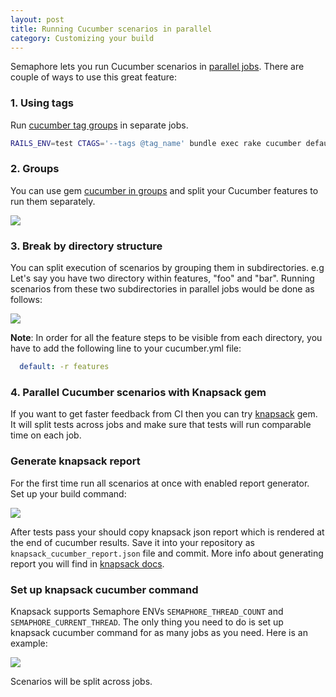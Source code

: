 ```yaml
---
layout: post
title: Running Cucumber scenarios in parallel
category: Customizing your build
---
```


Semaphore lets you run Cucumber scenarios in [parallel
jobs](https://semaphoreci.com/parallelism). There are couple of ways to use this
great feature:

### 1. Using tags

Run [cucumber tag groups](https://github.com/cucumber/cucumber/wiki/Tags) in
separate jobs.

```bash
RAILS_ENV=test CTAGS='--tags @tag_name' bundle exec rake cucumber default: features
```

### 2. Groups

You can use gem [cucumber in
groups](https://github.com/cloudcastle/cucumber_in_groups) and split your
Cucumber features to run them separately.

<img src="/docs/assets/img/running-cucumber-scenarios-in-threads/group_threads.png" class="img-bordered-padding img-responsive">

### 3. Break by directory structure

You can split execution of scenarios by grouping them in subdirectories.  e.g
Let's say you have two directory within features, "foo" and "bar".  Running
scenarios from these two subdirectories in parallel jobs would be done as
follows:

<img src="/docs/assets/img/running-cucumber-scenarios-in-threads/directory_threads.png" class="img-bordered-padding img-responsive">

__Note__: In order for all the feature steps to be visible from each directory,
 you have to add the following line to your cucumber.yml file:

```yml
  default: -r features
```

### 4. Parallel Cucumber scenarios with Knapsack gem

If you want to get faster feedback from CI then you can try
[knapsack](https://github.com/ArturT/knapsack) gem. It will split tests across
jobs and make sure that tests will run comparable time on each job.

### Generate knapsack report

For the first time run all scenarios at once with enabled report generator. Set
up your build command:

<img src="/docs/assets/img/running-cucumber-scenarios-in-threads/knapsack-generate-report.png" class="img-bordered-padding img-responsive">

After tests pass your should copy knapsack json report which is rendered at the
end of cucumber results. Save it into your repository as
`knapsack_cucumber_report.json` file and commit. More info about generating
report you will find in [knapsack
docs](https://github.com/ArturT/knapsack#usage).

### Set up knapsack cucumber command

Knapsack supports Semaphore ENVs `SEMAPHORE_THREAD_COUNT` and
`SEMAPHORE_CURRENT_THREAD`. The only thing you need to do is set up knapsack
cucumber command for as many jobs as you need. Here is an example:

<img src="/docs/assets/img/running-cucumber-scenarios-in-threads/knapsack-config-threads.png" class="img-bordered-padding img-responsive">

Scenarios will be split across jobs.
